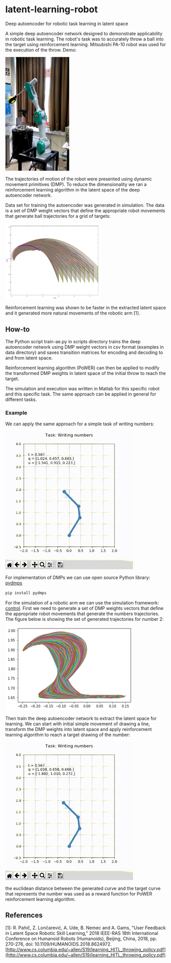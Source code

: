 # latent-learning-robot
Deep autoencoder for robotic task learning in latent space

A simple deep autoencoder network designed to demonstrate applicability in robotic task learning. The robot's task was to accurately throw a ball into the target using reinforcement learning. Mitsubishi PA-10 robot was used for the execution of the throw. Demo:

<img src="figures/PA-10_optimized.gif" alt="The execution of the throw" width="200">

The trajectories of motion of the robot were presented using dynamic movement primitives (DMP). To reduce the dimensionality we ran a reinforcement learning algorithm in the latent space of the deep autoencoder network.

Data set for training the autoencoder was generated in simulation. The data is a set of DMP weight vectors that define the appropriate robot movements that generate ball trajectories for a grid of targets:

<img src="figures/generate_throws_opt_10_50.png" alt="Generated throws" width="300">

Reinforcement learning was shown to be faster in the extracted latent space and it generated more natural movements of the robotic arm [1].


## How-to
The Python script train-ae.py in scripts directory trains the deep autoencoder network using DMP weight vectors in csv format (examples in data directory) and saves transition matrices for encoding and decoding to and from latent space. 

Reinforcement learning algorithm (PoWER) can then be applied to modify the transformed DMP weights in latent space of the initial throw to reach the target.

The simulation and execution was written in Matlab for this specific robot and this specific task. The same approach can be applied in general for different tasks.

### Example
We can apply the same approach for a simple task of writing numbers:

<img src="figures/write2-1.gif" alt="A simple task of writing numbers" width="400">

For implementation of DMPs we can use open source Python library: [pydmps](https://github.com/studywolf/pydmps)

```bash
pip install pydmps
```

For the simulation of a robotic arm we can use the simulation framework: [control](https://github.com/studywolf/control). First we need to generate a set of DMP weights vectors that define the appropriate robot movements that generate the numbers trajectories. The figure below is showing the set of generated trajectories for number 2:

<img src="figures/generated_drawings-2.png" alt="Generated drawings" width="400">

Then train the deep autoencoder network to extract the latent space for learning. We can start with initial simple movement of drawing a line, transform the DMP weights into latent space and apply reinforcement learning algorithm to reach a target drawing of the number:

<img src="figures/write2-2.gif" alt="A simple task of writing numbers-2" width="400">

the euclidean distance between the generated curve and the target curve that represents the number was used as a reward function for PoWER reinforcement learning algorithm.


## References
[1]: R. Pahič, Z. Lončarević, A. Ude, B. Nemec and A. Gams, "User Feedback in Latent Space Robotic Skill Learning," 2018 IEEE-RAS 18th International Conference on Humanoid Robots (Humanoids), Beijing, China, 2018, pp. 270-276, doi: 10.1109/HUMANOIDS.2018.8624972.
[http://www.cs.columbia.edu/~allen/S19/learning_HITL_throwing_policy.pdf](http://www.cs.columbia.edu/~allen/S19/learning_HITL_throwing_policy.pdf)

